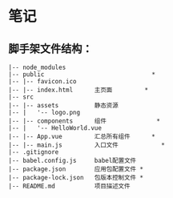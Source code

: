 # 笔记

## 脚手架文件结构：
	|-- node_modules
	|-- public								*
	|-- |-- favicon.ico
	|-- |-- index.html  	主页面			*
	|-- src
	|-- |-- assets 			静态资源
	|-- |	'-- logo.png
	|-- |-- components 		组件				*
	|-- |	'-- HelloWorld.vue
	|-- |-- App.vue			汇总所有组件		*
	|-- |-- main.js			入口文件			*
	|-- .gitignore
	|-- babel.config.js		babel配置文件
	|-- package.json		应用包配置文件	*
	|-- package-lock.json	包版本控制文件	*	
	|-- README.md			项目描述文件 


